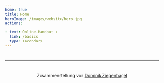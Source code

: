 ```yaml
---
home: true
title: Home
heroImage: /images/website/hero.jpg
actions:

- text: Online-Handout ›
  link: /basics
  type: secondary
---
```

<hr style="margin:40px 0"/>
<footer style="text-align: center;">
Zusammenstellung von  <a target="_blank" href="https://ziegenhagel.com">Dominik Ziegenhagel</a>
</footer>